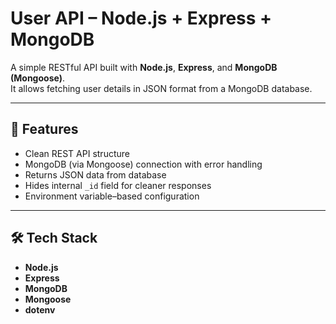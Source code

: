 # User API – Node.js + Express + MongoDB

A simple RESTful API built with **Node.js**, **Express**, and **MongoDB (Mongoose)**.  
It allows fetching user details in JSON format from a MongoDB database.

---

## 🚀 Features

- Clean REST API structure
- MongoDB (via Mongoose) connection with error handling
- Returns JSON data from database
- Hides internal `_id` field for cleaner responses
- Environment variable–based configuration

---

## 🛠️ Tech Stack

- **Node.js**
- **Express**
- **MongoDB**
- **Mongoose**
- **dotenv**



